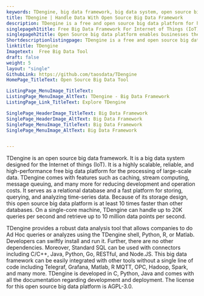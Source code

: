 ```yaml
---
keywords: TDengine, big data framework, big data system, open source big data platform, free big data platform
title: TDengine | Handle Data With Open Source Big Data Framework
description: TDengine is a free and open source big data platform for handling any type of data. Easily integrate it with Telegraf, Grafana, Matlab, R, and many other tools.
singlepageh1title: Free Big Data Framework For Internet of Things (IoT)
singlepageh2title: Open Source big data platform enables businesses the processing any type of massive amounts of data and analyzes it with powerful data analysis tool.
Shortdescriptionlistingpage: TDengine is a free and open source big data framework. It can handle any type of big data and is 10 times faster than conventional databases.
linktitle: TDengine
Imagetext:  Free Big Data Tool
draft: false
weight: 5
layout: "single"
GithubLink: https://github.com/taosdata/TDengine
HomePage_TitleText: Open Source Big Data Tool

ListingPage_MenuImage_TitleText: 
ListingPage_MenuImage_AltText: TDengine - Big Data Framework
ListingPage_Link_TitleText: Explore TDengine

SinglePage_HeaderImage_TitleText: Big Data Framework
SinglePage_HeaderImage_AltText: Big Data Framework
SinglePage_MenuImage_TitleText: Big Data Framework
SinglePage_MenuImage_AltText: Big Data Framework


---
```


TDengine is an open source big data framework. It is a big data system designed for the Internet of things (IoT). It is a highly scalable, reliable, and high-performance free big data platform for the processing of large-scale data. TDengine comes with features such as caching, stream computing, message queuing, and many more for reducing development and operation costs. It serves as a relational database and a fast platform for storing, querying, and analyzing time-series data. Because of its storage design, this open source big data platform is at least 10 times faster than other databases. On a single-core machine, TDengine can handle up to 20K queries per second and retrieve up to 10 million data points per second.

TDengine provides a robust data analysis tool that allows companies to do Ad Hoc queries or analyzes using the TDengine shell, Python, R, or Matlab. Developers can swiftly install and run it. Further, there are no other dependencies. Moreover, Standard SQL can be used with connectors including C/C++, Java, Python, Go, RESTful, and Node.JS. This big data framework can be easily integrated with other tools without a single line of code including Telegraf, Grafana, Matlab, R MQTT, OPC, Hadoop, Spark, and many more. TDengine is developed in C, Python, Java and comes with all the documentation regarding development and deployment. The license for this open source big data platform is AGPL-3.0.